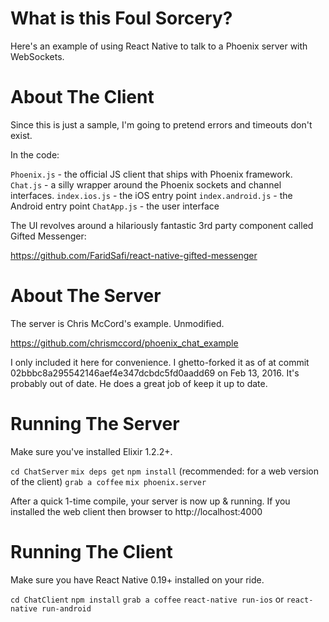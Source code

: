 # What is this Foul Sorcery?

Here's an example of using React Native to talk to a Phoenix server with WebSockets.

# About The Client

Since this is just a sample, I'm going to pretend errors and timeouts don't exist.

In the code:

`Phoenix.js` - the official JS client that ships with Phoenix framework.
`Chat.js` - a silly wrapper around the Phoenix sockets and channel interfaces.
`index.ios.js` - the iOS entry point
`index.android.js` - the Android entry point
`ChatApp.js` - the user interface

The UI revolves around a hilariously fantastic 3rd party component called
Gifted Messenger:

https://github.com/FaridSafi/react-native-gifted-messenger


# About The Server

The server is Chris McCord's example.  Unmodified.

https://github.com/chrismccord/phoenix_chat_example

I only included it here for convenience.  I ghetto-forked it as of at commit
02bbbc8a295542146aef4e347dcbdc5fd0aadd69 on Feb 13, 2016.  It's probably out of
date.  He does a great job of keep it up to date.


# Running The Server

Make sure you've installed Elixir 1.2.2+.

`cd ChatServer`
`mix deps get`
`npm install` (recommended: for a web version of the client)
`grab a coffee`
`mix phoenix.server`

After a quick 1-time compile, your server is now up & running.  If you installed
the web client then browser to http://localhost:4000


# Running The Client

Make sure you have React Native 0.19+ installed on your ride.

`cd ChatClient`
`npm install`
`grab a coffee`
`react-native run-ios` or `react-native run-android`
